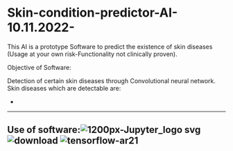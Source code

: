 # Skin-condition-predictor-AI-10.11.2022-
This AI is a prototype Software to predict the existence of skin diseases (Usage at your own risk-Functionality not clinically proven).








Objective of Software:

Detection of certain skin diseases through Convolutional neural network. Skin diseases which are detectable are: 

-

----------------------------------------------------------------------
Use of software:![1200px-Jupyter_logo svg](https://user-images.githubusercontent.com/79632956/215291140-a1d258d6-fec6-4f98-bbbf-2a2988d43cb4.png)
                  ![download](https://user-images.githubusercontent.com/79632956/215291283-de76d458-9c1e-4995-8cf5-8780fd485855.png)
                  ![tensorflow-ar21](https://user-images.githubusercontent.com/79632956/215291373-ec993098-5639-4e08-ac93-57e69d863c9c.png)
----------------------------------------------------------------------


